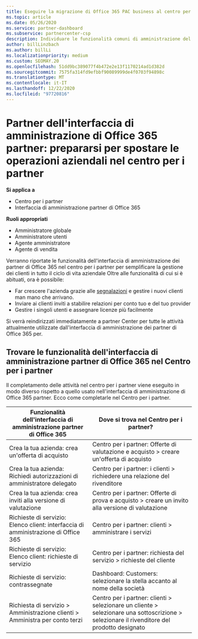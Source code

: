 ```yaml
---
title: Eseguire la migrazione di Office 365 PAC business al centro per i partner
ms.topic: article
ms.date: 05/26/2020
ms.service: partner-dashboard
ms.subservice: partnercenter-csp
description: Individuare le funzionalità comuni di amministrazione del partner di Office 365 (PAC), ad esempio creare richieste aziendali e di servizio, dopo la migrazione al centro per i partner.
author: billLinzbach
ms.author: billLi
ms.localizationpriority: medium
ms.custom: SEOMAY.20
ms.openlocfilehash: 51dd9bc389077f4b472e2e13f1170214ad1d382d
ms.sourcegitcommit: 7575fa314fd9efbbf90089999de4f0703f94898c
ms.translationtype: MT
ms.contentlocale: it-IT
ms.lasthandoff: 12/22/2020
ms.locfileid: "97720816"
---
```

# <a name="office-365-partner-admin-center-partners---get-ready-to-move-business-operations-to-partner-center"></a>Partner dell'interfaccia di amministrazione di Office 365 partner: prepararsi per spostare le operazioni aziendali nel centro per i partner

**Si applica a** 

- Centro per i partner
- Interfaccia di amministrazione partner di Office 365

**Ruoli appropriati**

- Amministratore globale
- Amministratore utenti
- Agente amministratore
- Agente di vendita

Verranno riportate le funzionalità dell'interfaccia di amministrazione dei partner di Office 365 nel centro per i partner per semplificare la gestione dei clienti in tutto il ciclo di vita aziendale Oltre alle funzionalità di cui si è abituati, ora è possibile:

- Far crescere l'azienda grazie alle [segnalazioni](referrals.md) e gestire i nuovi clienti man mano che arrivano.
- Inviare ai clienti inviti a stabilire relazioni per conto tuo e del tuo provider
- Gestire i singoli utenti e assegnare licenze più facilmente

Si verrà reindirizzati immediatamente a partner Center per tutte le attività attualmente utilizzate dall'interfaccia di amministrazione dei partner di Office 365 per.

## <a name="find-office-365-partner-admin-center-features-in-partner-center"></a>Trovare le funzionalità dell'interfaccia di amministrazione partner di Office 365 nel Centro per i partner

Il completamento delle attività nel centro per i partner viene eseguito in modo diverso rispetto a quello usato nell'interfaccia di amministrazione di Office 365 partner. Ecco come completarle nel Centro per i partner.

| Funzionalità dell'interfaccia di amministrazione partner di Office 365                       | Dove si trova nel Centro per i partner? | 
|   -----------------------------------------------  | -------------- |
| Crea la tua azienda: crea un'offerta di acquisto | Centro per i partner: Offerte di valutazione e acquisto > creare un'offerta di acquisto |
| Crea la tua azienda: Richiedi autorizzazioni di amministratore delegato | Centro per i partner: i clienti > richiedere una relazione del rivenditore |
| Crea la tua azienda: crea inviti alla versione di valutazione | Centro per i partner: Offerte di prova e acquisto > creare un invito alla versione di valutazione |
| Richieste di servizio: Elenco client: interfaccia di amministrazione di Office 365 | Centro per i partner: clienti > amministrare i servizi |
| Richieste di servizio: Elenco client: richieste di servizio | Centro per i partner: richiesta del servizio > richieste del cliente |
| Richieste di servizio: contrassegnate | Dashboard: Customers: selezionare la stella accanto al nome della società |
| Richiesta di servizio > Amministrazione clienti > Amministra per conto terzi | Centro per i partner: clienti > selezionare un cliente > selezionare una sottoscrizione > selezionare il rivenditore del prodotto designato |

